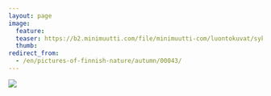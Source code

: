 ```yaml
---
layout: page
image:
  feature:
  teaser: https://b2.minimuutti.com/file/minimuutti-com/luontokuvat/syksy/DSC18752-245px.jpg
  thumb:
redirect_from:
  - /en/pictures-of-finnish-nature/autumn/00043/
---
```


[![](https://b2.minimuutti.com/file/minimuutti-com/luontokuvat/syksy/DSC18752-800px.jpg)](https://dl.dropboxusercontent.com/sh/ea1wtnz7z734o12/AAAmgyc8A2yztF4qWk_ZPZ-0a/luontokuvat/syksy/DSC18752.jpg)
